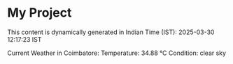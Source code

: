 # My Project

This content is dynamically generated in Indian Time (IST): 2025-03-30 12:17:23 IST


Current Weather in Coimbatore:
Temperature: 34.88 °C
Condition: clear sky

